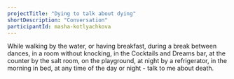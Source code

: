 ```yaml
---
projectTitle: "Dying to talk about dying"
shortDescription: "Conversation"
participantId: masha-kotlyachkova
---
```


While walking by the water, or having breakfast, during a break between dances, in a room without knocking, in the Cocktails and Dreams bar, at the counter by the salt room, on the playground, at night by a refrigerator, in the morning in bed, at any time of the day or night - talk to me about death.
